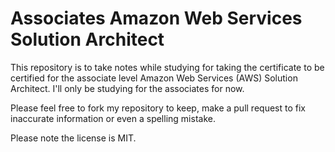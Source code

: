 # Associates Amazon Web Services Solution Architect

This repository is to take notes while studying for taking the certificate to be certified for the associate level Amazon Web Services (AWS) Solution Architect. I'll only be studying for the associates for now.

Please feel free to fork my repository to keep, make a pull request to fix inaccurate information or even a spelling mistake. 

Please note the license is MIT.